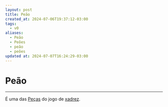```yaml
---
layout: post
title: Peão
created_at: 2024-07-06T19:37:12-03:00
tags:
  - v0
aliases:
  - Peão
  - Peões
  - peão
  - peões
updated at: 2024-07-07T16:24:29-03:00
---
```

# Peão
----

É uma das [Peças](_insight/2024-07-06-Pecas_de_xadrez.md) do jogo de [xadrez](api/2024/07/2024-07-06-Xadrez.md).